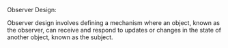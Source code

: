 Observer Design:

Observer design involves defining a mechanism where an object, known as the observer, can receive and respond to updates or changes in the state of another object, known as the subject.
